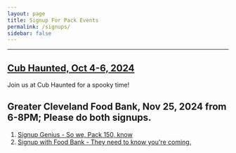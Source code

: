 ```yaml
---
layout: page
title: Signup For Pack Events
permalink: /signups/
sidebar: false
---
```


************

<!--
There are no currently open signups.
-->

## [Cub Haunted, Oct 4-6, 2024](https://www.signupgenius.com/go/10C0B45AEAE22A6F5C07-50492552-cubhaunted)
Join us at Cub Haunted for a spooky time!

## Greater Cleveland Food Bank, Nov 25, 2024 from 6-8PM; Please do both signups.  
1. [Signup Genius - So we, Pack 150, know](https://www.signupgenius.com/go/10C0B45AEAE22A6F5C07-51484916-greater)
2. [Signup with Food Bank - They need to know you're coming.](https://cerv.is/0136gjg393f)

<!--
## [Roller Skating Popcorn Celebration](https://pack-150-roller-skating-popcorn-celebration-2022.cheddarup.com)
Please RSVP for our December 6th Skating Party and Pack Meeting.
-->
<!--
## [Climbing at Kendall Cliffs](https://2024-jan-20-rock-climbing-at-kendall-cliffs.cheddarup.com)
Click the above link and add one _Registered Scout Attendee_ for each Cub Scout or leader in your family. Don't forget the waiver!
-->
<!--
## [2023 Blue and Gold](https://pack150-blue-gold-banquet-2023.cheddarup.com)
Click the above link and add one attendee for each member of your family.
-->
<!--
## [Pay 2023 Pack Dues](https://pack-150-registration-for-2023.cheddarup.com)
Click the above link and add one _Scout Registration_ for each Cub Scout in your family. Make sure to fill in the correct answers when prompted.
-->
<!--
## [USS Little Rock - April 2023](https://pack-150-uss-little-rock-spring-2023.cheddarup.com)
Click the above link and add for each Cub Scout, Adult, and Sibling in your family. 
-->


